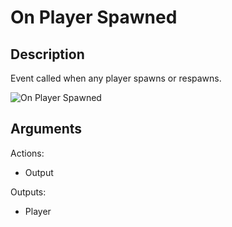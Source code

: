 # On Player Spawned

## Description

Event called when any player spawns or respawns.

![On Player Spawned](../../.gitbook/assets/images/scripting/events-players/onplayerspawned.png)

## Arguments

Actions:

- Output

Outputs:

- Player

